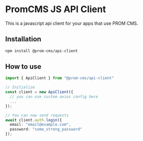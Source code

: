 # PromCMS JS API Client

This is a javascript api client for your apps that use PROM CMS.

## Installation

```bash
npm install @prom-cms/api-client
```

## How to use

```ts
import { ApiClient } from "@prom-cms/api-client"

// Initialize 
const client = new ApiClient({
  // you can use custom axios config here
  ...
});

// You can now send requests
await client.auth.login({
  email: "email@example.com",
  password: "some_strong_password"
});

```